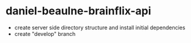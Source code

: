 # daniel-beaulne-brainflix-api

- create server side directory structure and install initial dependencies
- create "develop" branch
